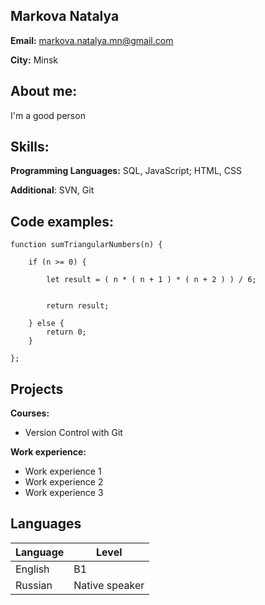 ## Markova Natalya

**Email:** markova.natalya.mn@gmail.com

**City:** Minsk  


## About me:

I'm a good person  


## Skills:

**Programming Languages:** SQL, JavaScript; HTML, CSS

**Additional**: SVN, Git  


## Code examples:

```
function sumTriangularNumbers(n) {

    if (n >= 0) {

        let result = ( n * ( n + 1 ) * ( n + 2 ) ) / 6;
      

        return result;

    } else {
        return 0;
    }

};
```


## Projects

**Courses:**
* Version Control with Git

**Work experience:** 
* Work experience 1
* Work experience 2  
* Work experience 3 


## Languages

Language | Level
------------ | -------------
English | B1
Russian | Native speaker

